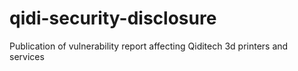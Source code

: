 # qidi-security-disclosure
Publication of vulnerability report affecting Qiditech 3d printers and services
